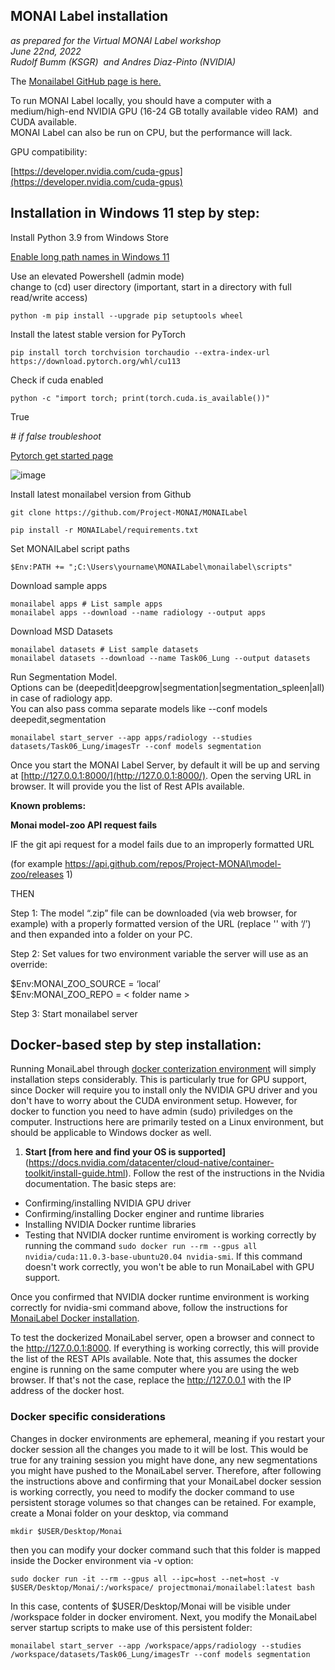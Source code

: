 ## MONAI Label installation

_as prepared for the Virtual MONAI Label workshop_  
_June 22nd, 2022_  
_Rudolf Bumm (KSGR)  and Andres Diaz-Pinto (NVIDIA)_

The [Monailabel GitHub page is here.](https://github.com/Project-MONAI/MONAILabel)

To run MONAI Label locally, you should have a computer with a medium/high-end NVIDIA GPU (16-24 GB totally available video RAM)  and CUDA available.   
MONAI Label can also be run on CPU, but the performance will lack.  

GPU compatibility:

[https://developer.nvidia.com/cuda-gpus](https://developer.nvidia.com/cuda-gpus)

## Installation in Windows 11 step by step:

Install Python 3.9 from Windows Store

[Enable long path names in Windows 11](https://thegeekpage.com/make-windows-11-accept-file-paths-over-260-characters/)

Use an elevated Powershell (admin mode)   
change to (cd) user directory (important, start in a directory with full read/write access) 

```
python -m pip install --upgrade pip setuptools wheel
```

Install the latest stable version for PyTorch

```
pip install torch torchvision torchaudio --extra-index-url https://download.pytorch.org/whl/cu113
```

Check if cuda enabled

```
python -c "import torch; print(torch.cuda.is_available())"
```

True

_\# if false troubleshoot_

[Pytorch get started page](https://pytorch.org/get-started/locally/)

![image](https://github.com/NA-MIC/ProjectWeek/assets/18140094/cbb0c881-f25b-40e2-8748-3e7aa485e68d)


Install latest monailabel version from Github

```
git clone https://github.com/Project-MONAI/MONAILabel
```

```
pip install -r MONAILabel/requirements.txt
```

Set MONAILabel script paths

```
$Env:PATH += ";C:\Users\yourname\MONAILabel\monailabel\scripts"
```

Download sample apps

```
monailabel apps # List sample apps
monailabel apps --download --name radiology --output apps
```

Download MSD Datasets

```
monailabel datasets # List sample datasets
monailabel datasets --download --name Task06_Lung --output datasets
```

Run Segmentation Model.  
Options can be (deepedit|deepgrow|segmentation|segmentation\_spleen|all) in case of radiology app.  
You can also pass comma separate models like --conf models deepedit,segmentation

```
monailabel start_server --app apps/radiology --studies datasets/Task06_Lung/imagesTr --conf models segmentation
```

Once you start the MONAI Label Server, by default it will be up and serving at [http://127.0.0.1:8000/](http://127.0.0.1:8000/). Open the serving URL in browser. It will provide you the list of Rest APIs available.

**Known problems:** 

**Monai model-zoo API request fails**

IF the git api request for a model fails due to an improperly formatted URL

(for example https://api.github.com/repos/Project-MONAI\model-zoo/releases 1)

THEN

Step 1: The model “.zip” file can be downloaded (via web browser, for example) with a properly formatted version of the URL (replace '' with ‘/’) and then expanded into a folder on your PC.

Step 2: Set values for two environment variable the server will use as an override:

$Env:MONAI\_ZOO\_SOURCE = ‘local’  
$Env:MONAI\_ZOO\_REPO = \< folder name >  
  
Step 3: Start monailabel server

## Docker-based step by step installation:

Running MonaiLabel through [docker conterization environment](https://docs.docker.com/get-started/overview/) will simply installation steps considerably. This is particularly true for GPU support, since Docker will require you to install only the NVIDIA GPU driver and you don't have to worry about the CUDA environment setup. However, for docker to function you need to have admin (sudo) priviledges on the computer. Instructions here are primarily tested on a Linux environment, but should be applicable to Windows docker as well.

1.  **Start \[from here and find your OS is supported\]**(https://docs.nvidia.com/datacenter/cloud-native/container-toolkit/install-guide.html). Follow the rest of the instructions in the Nvidia documentation. The basic steps are:

*   Confirming/installing NVIDIA GPU driver
*   Confirming/installing Docker enginer and runtime libraries
*   Installing NVIDIA Docker runtime libraries
*   Testing that NVIDIA docker runtime enviroment is working correctly by running the command `sudo docker run --rm --gpus all nvidia/cuda:11.0.3-base-ubuntu20.04 nvidia-smi`. If this command doesn't work correctly, you won't be able to run MonaiLabel with GPU support.

Once you confirmed that NVIDIA docker runtime environment is working correctly for nvidia-smi command above, follow the instructions for [MonaiLabel Docker installation](https://github.com/Project-MONAI/MONAILabel#docker).

To test the dockerized MonaiLabel server, open a browser and connect to the http://127.0.0.1:8000. If everything is working correctly, this will provide the list of the REST APIs available. Note that, this assumes the docker engine is running on the same computer where you are using the web browser. If that's not the case, replace the http://127.0.0.1 with the IP address of the docker host.

### Docker specific considerations

Changes in docker environments are ephemeral, meaning if you restart your docker session all the changes you made to it will be lost. This would be true for any training session you might have done, any new segmentations you might have pushed to the MonaiLabel server. Therefore, after following the instructions above and confirming that your MonaiLabel docker session is working correctly, you need to modify the docker command to use persistent storage volumes so that changes can be retained. For example, create a Monai folder on your desktop, via command

```
mkdir $USER/Desktop/Monai
```

then you can modify your docker command such that this folder is mapped inside the Docker environment via -v option:

`sudo docker run -it --rm --gpus all --ipc=host --net=host -v $USER/Desktop/Monai/:/workspace/ projectmonai/monailabel:latest bash`

In this case, contents of $USER/Desktop/Monai will be visible under /workspace folder in docker enviroment. Next, you modify the MonaiLabel server startup scripts to make use of this persistent folder:

```
monailabel start_server --app /workspace/apps/radiology --studies /workspace/datasets/Task06_Lung/imagesTr --conf models segmentation
```
